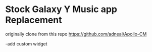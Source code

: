 Stock Galaxy Y Music app Replacement
=====
originally clone from this repo https://github.com/adneal/Apollo-CM

-add custom widget
